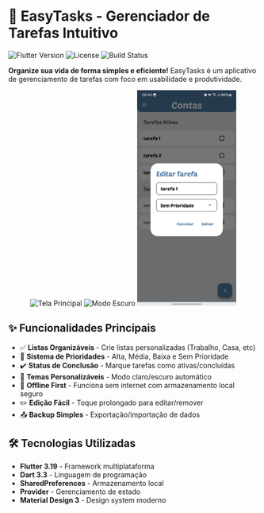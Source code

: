 # 📱 EasyTasks - Gerenciador de Tarefas Intuitivo

![Flutter Version](https://img.shields.io/badge/flutter-3.19.5-blue)
![License](https://img.shields.io/badge/license-MIT-green)
![Build Status](https://img.shields.io/badge/build-passing-brightgreen)

**Organize sua vida de forma simples e eficiente!** EasyTasks é um aplicativo de gerenciamento de tarefas com foco em usabilidade e produtividade.

<p align="center">
  <img src="screenshots/main.png" width="200" alt="Tela Principal">
  <img src="screenshots/dark_mode.png" width="200" alt="Modo Escuro">
  <img src="screenshots/edit_task.png" width="200" alt="Editar Tarefa">
</p>

## ✨ Funcionalidades Principais

- ✅ **Listas Organizáveis** - Crie listas personalizadas (Trabalho, Casa, etc)
- 🚨 **Sistema de Prioridades** - Alta, Média, Baixa e Sem Prioridade
- ✔️ **Status de Conclusão** - Marque tarefas como ativas/concluídas
- 🎨 **Temas Personalizáveis** - Modo claro/escuro automático
- 📱 **Offline First** - Funciona sem internet com armazenamento local seguro
- ✏️ **Edição Fácil** - Toque prolongado para editar/remover
- 📤 **Backup Simples** - Exportação/importação de dados

## 🛠️ Tecnologias Utilizadas

- **Flutter 3.19** - Framework multiplataforma
- **Dart 3.3** - Linguagem de programação
- **SharedPreferences** - Armazenamento local
- **Provider** - Gerenciamento de estado
- **Material Design 3** - Design system moderno